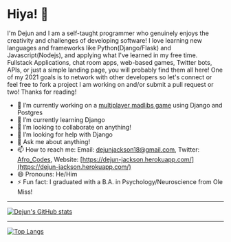 # Hiya! 👋

I'm Dejun and I am a self-taught programmer who genuinely enjoys the creativity and challenges of developing software! I love learning new languages and frameworks like Python(Django/Flask) and Javascript(Nodejs), and applying what I've learned in my free time. Fullstack Applications, chat room apps, web-based games, Twitter bots, APIs, or just a simple landing page, you will probably find them all here! One of my 2021 goals is to network with other developers so let's connect or feel free to fork a project I am working on and/or submit a pull request or two! Thanks for reading!

- 🔭 I’m currently working on a [multiplayer madlibs game](https://github.com/DejunJackson/madlibs-showdown) using Django and Postgres
- 🌱 I’m currently learning Django
- 👯 I’m looking to collaborate on anything!
- 🤔 I’m looking for help with Django
- 💬 Ask me about anything!
- 📫 How to reach me: Email: dejunjackson18@gmail.com, Twitter: [Afro_Codes](https://twitter.com/Afro_codes), Website: [https://dejun-jackson.herokuapp.com/](https://dejun-jackson.herokuapp.com/)
- 😄 Pronouns: He/Him
- ⚡ Fun fact: I graduated with a B.A. in Psychology/Neuroscience from Ole Miss!

---

[![Dejun's GitHub stats](https://github-readme-stats.vercel.app/api?username=DejunJackson&show_icons=true)](https://github.com/DejunJackson)


---


[![Top Langs](https://github-readme-stats.vercel.app/api/top-langs/?username=DejunJackson&layout=compact)](https://github.com/DejunJackson)


